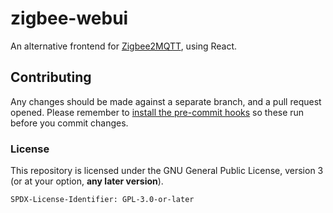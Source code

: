 # zigbee-webui

An alternative frontend for [Zigbee2MQTT](https://www.zigbee2mqtt.io/), using React.

## Contributing

Any changes should be made against a separate branch, and a pull request opened. Please remember to [install the pre-commit hooks](https://pre-commit.com/#install) so these run before you commit changes.

### License

This repository is licensed under the GNU General Public License, version 3 (or at your option, **any later version**).

`SPDX-License-Identifier: GPL-3.0-or-later`
